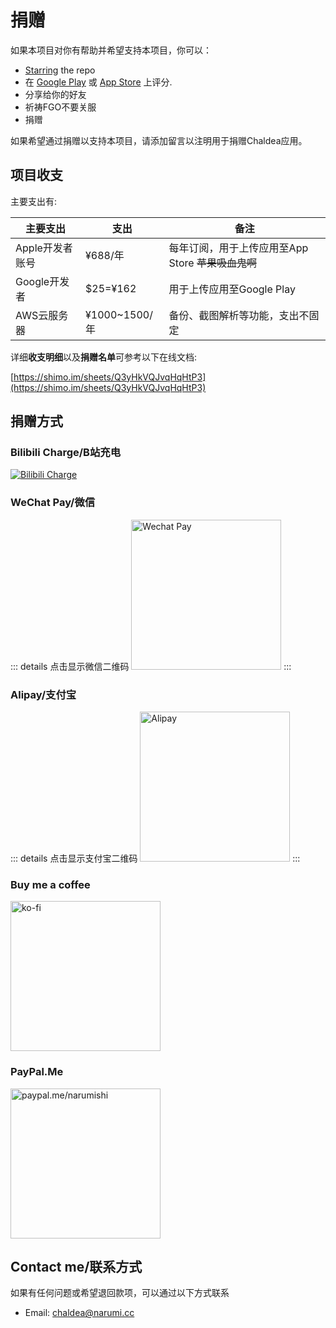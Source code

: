 # 捐赠

如果本项目对你有帮助并希望支持本项目，你可以：
- [Starring](https://github.com/chaldea-center/chaldea/stargazers) the repo
- 在 [Google Play](https://play.google.com/store/apps/details?id=cc.narumi.chaldea) 或 [App Store](https://apps.apple.com/us/app/chaldea/id1548713491?itsct=apps_box&itscg=30200) 上评分.
- 分享给你的好友
- 祈祷FGO不要关服
- 捐赠


如果希望通过捐赠以支持本项目，请添加留言以注明用于捐赠Chaldea应用。

## 项目收支
主要支出有:

| 主要支出       |   支出          |  备注                      |
| ------------- | ------------- | -------------------------- |
| Apple开发者账号 | ¥688/年       | 每年订阅，用于上传应用至App Store ~~苹果吸血鬼啊~~|
| Google开发者   | $25=¥162      | 用于上传应用至Google Play    |
| AWS云服务器    | ¥1000~1500/年  | 备份、截图解析等功能，支出不固定|

详细**收支明细**以及**捐赠名单**可参考以下在线文档:

[https://shimo.im/sheets/Q3yHkVQJvqHqHtP3](https://shimo.im/sheets/Q3yHkVQJvqHqHtP3)


## 捐赠方式

### Bilibili Charge/B站充电
[![Bilibili Charge](/images/bilicharge.webp)](https://space.bilibili.com/3785253)

### WeChat Pay/微信
::: details 点击显示微信二维码
<img src="/images/wechat_pay.webp" alt="Wechat Pay" width="240"/>
:::

### Alipay/支付宝
::: details 点击显示支付宝二维码
<img src="/images/alipay.webp" alt="Alipay" width="240"/>
:::

### Buy me a coffee
[<img src="/images/kofi2.webp" alt="ko-fi" width="240"/>](https://ko-fi.com/G2G152BDO)

### PayPal.Me
[<img src="https://www.paypalobjects.com/webstatic/mktg/Logo/pp-logo-200px.png" alt="paypal.me/narumishi" width="240"/>](https://paypal.me/narumishi)

## Contact me/联系方式
如果有任何问题或希望退回款项，可以通过以下方式联系

- Email: [chaldea@narumi.cc](mailto:chaldea@narumi.cc)
